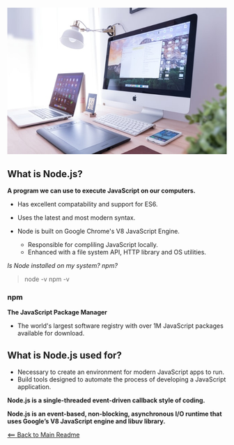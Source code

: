 ![Alt Text](img/screens.jpg)

## What is Node.js?

**A program we can use to execute JavaScript on our computers.**
  - Has excellent compatability and support for ES6.
  - Uses the latest and most modern syntax.

- Node is built on Google Chrome's V8 JavaScript Engine.
    - Responsible for compliling JavaScript locally.
    - Enhanced with a file system API, HTTP library and OS utilities.

*Is Node installed on my system? npm?*

> node -v
> npm -v

### npm

**The JavaScript Package Manager**

- The world's largest software registry with over 1M JavaScript packages available for download.

## What is Node.js used for?

- Necessary to create an environment for modern JavaScript apps to run.
- Build tools designed to automate the process of developing a JavaScript application.

**Node.js is a single-threaded event-driven callback style of coding.**

**Node.js is an event-based, non-blocking, asynchronous I/O runtime that uses Google’s V8 JavaScript engine and libuv library.**


[<== Back to Main Readme](README.md)


    